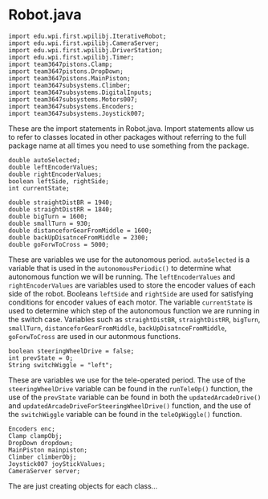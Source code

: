 # Robot.java #

```
import edu.wpi.first.wpilibj.IterativeRobot;
import edu.wpi.first.wpilibj.CameraServer;
import edu.wpi.first.wpilibj.DriverStation;
import edu.wpi.first.wpilibj.Timer;
import team3647pistons.Clamp;
import team3647pistons.DropDown;
import team3647pistons.MainPiston;
import team3647subsystems.Climber;
import team3647subsystems.DigitalInputs;
import team3647subsystems.Motors007;
import team3647subsystems.Encoders;
import team3647subsystems.Joystick007;
```
These are the import statements in Robot.java. Import statements allow us to refer to classes located in other packages without referring to the full package name at all times you need to use something from the package.


```
double autoSelected;
double leftEncoderValues;
double rightEncoderValues;
boolean leftSide, rightSide;
int currentState;
	
double straightDistBR = 1940;
double straightDistRR = 1840;
double bigTurn = 1600;
double smallTurn = 930;
double distanceforGearFromMiddle = 1600;
double backUpDisatnceFromMiddle = 2300;
double goForwToCross = 5000;
```
These are variables we use for the autonomous period. ```autoSelected``` is a variable that is used in the ```autonomousPeriodic()``` to determine what autonomous function we will be running. The ```leftEncoderValues``` and ```rightEncoderValues``` are variables used to store the encoder values of each side of the robot. Booleans ```leftSide``` and ```rightSide``` are used for satisfying conditions for encoder values of each motor. The variable ```currentState``` is used to determine which step of the autonomous function we are running in the switch case. Variables such as ```straightDistBR```, ```straightDistRR```, ```bigTurn```, ```smallTurn```, ```distanceforGearFromMiddle```, ```backUpDisatnceFromMiddle```, ```goForwToCross``` are used in our autonmous functions.
```
boolean steeringWheelDrive = false;
int prevState = 0;
String switchWiggle = "left";
```
These are variables we use for the tele-operated period. The use of the ```steeringWheelDrive``` variable can be found in the ```runTeleOp()``` function, the use of the ```prevState``` variable can be found in both the ```updatedArcadeDrive()``` and ```updatedArcadeDriveForSteeringWheelDrive()``` function, and the use of the ```switchWiggle``` variable can be found in the ```teleOpWiggle()``` function.

```
Encoders enc;
Clamp clampObj;
DropDown dropdown;
MainPiston mainpiston;
Climber climberObj;
Joystick007 joyStickValues;
CameraServer server;
```
The are just creating objects for each class...
